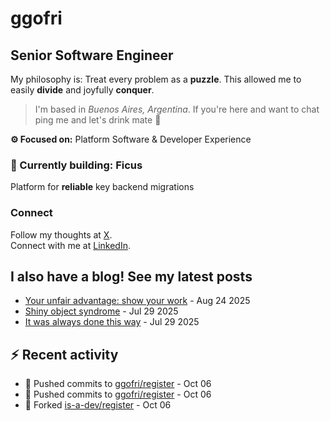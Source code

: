 # ggofri

## Senior Software Engineer

My philosophy is: Treat every problem as a **puzzle**. This allowed me to easily **divide** and joyfully **conquer**.

> I'm based in _Buenos Aires, Argentina_. If you're here and want to chat ping me and let's drink mate 🧉

**⚙️ Focused on:** Platform Software & Developer Experience

### 🧱 Currently building: Ficus

Platform for **reliable** key backend migrations

### Connect

Follow my thoughts at [X](https://x.com/ggofri).  
Connect with me at [LinkedIn](https://linkedin.com/in/ggofri).

## I also have a blog! See my latest posts
<!--START_SECTION:blog_posts-->
- [Your unfair advantage: show your work](https://ggofri.vercel.app/blog/unfair-advantage) - Aug 24 2025
- [Shiny object syndrome](https://ggofri.vercel.app/blog/shiny-object) - Jul 29 2025
- [It was always done this way](https://ggofri.vercel.app/blog/always-done-this-way) - Jul 29 2025
<!--END_SECTION:blog_posts-->

## :zap: Recent activity
<!--START_SECTION:activity-->
- 🚀 Pushed commits to [ggofri/register](https://github.com/ggofri/register) - Oct 06
- 🚀 Pushed commits to [ggofri/register](https://github.com/ggofri/register) - Oct 06
- 🍴 Forked [is-a-dev/register](https://github.com/is-a-dev/register) - Oct 06
<!--END_SECTION:activity-->
